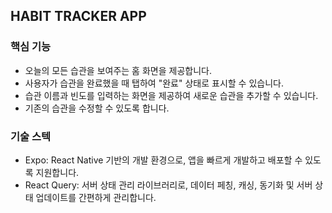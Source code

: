 ## HABIT TRACKER APP 
### 핵심 기능
- 오늘의 모든 습관을 보여주는 홈 화면을 제공합니다.
- 사용자가 습관을 완료했을 때 탭하여 "완료" 상태로 표시할 수 있습니다.
- 습관 이름과 빈도를 입력하는 화면을 제공하여 새로운 습관을 추가할 수 있습니다.
- 기존의 습관을 수정할 수 있도록 합니다.


### 기술 스텍 
- Expo: React Native 기반의 개발 환경으로, 앱을 빠르게 개발하고 배포할 수 있도록 지원합니다.
- React Query: 서버 상태 관리 라이브러리로, 데이터 페칭, 캐싱, 동기화 및 서버 상태 업데이트를 간편하게 관리합니다.

